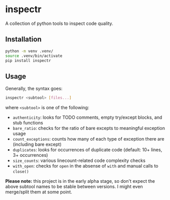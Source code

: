 # inspectr
A collection of python tools to inspect code quality.

## Installation
```bash
python -m venv .venv/
source .venv/bin/activate
pip install inspectr
```

## Usage
Generally, the syntax goes:
```bash
inspectr <subtool> [files...]
```
where `<subtool>` is one of the following:

- `authenticity`: looks for TODO comments, empty try/except blocks, and stub functions
- `bare_ratio`: checks for the ratio of bare excepts to meaningful exception usage
- `count_exceptions`: counts how many of each type of exception there are (including bare except)
- `duplicates`: looks for occurrences of duplicate code (default: 10+ lines, 3+ occurrences)
- `size_counts`: various linecount-related code complexity checks
- `with_open`: checks for `open` in the absense of `with` and manual calls to `close()`

**Please note:** this project is in the early alpha stage, so don't expect the above subtool names 
to be stable between versions. I might even merge/split them at some point.
